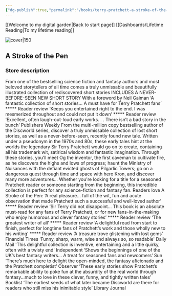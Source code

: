 ```yaml
---
{"dg-publish":true,"permalink":"/books/terry-pratchett-a-stroke-of-the-pen/","title":"\"A Stroke of the Pen\""}
---
```


[[Welcome to my digital garden\|Back to start page]]
[[Dashboards/Lifetime Reading\|To my lifetime reading]]



![cover|150](http://books.google.com/books/content?id=Rc6uEAAAQBAJ&printsec=frontcover&img=1&zoom=1&edge=curl&source=gbs_api)

## A Stroke of the Pen

### Store description

From one of the bestselling science fiction and fantasy authors and most beloved storytellers of all time comes a truly unmissable and beautifully illustrated collection of rediscovered short stories INCLUDES A NEVER-BEFORE-SEEN NEW SHORT STORY With a foreword by Neil Gaiman ‘A fantastic collection of short stories... A must have for Terry Pratchett fans’ ***** Reader review ‘Keeps you entertained right to the end. I was mesmerized throughout and could not put it down’ ***** Reader review ‘Excellent, often laugh-out-loud early works. . . There isn’t a bad story in the bunch’ Publishers Weekly From the multi-million copy bestselling author of the Discworld series, discover a truly unmissable collection of lost short stories, as well as a never-before-seen, recently found new tale. Written under a pseudonym in the 1970s and 80s, these early tales hint at the worlds the legendary Sir Terry Pratchett would go on to create, containing all his trademark wit, satirical wisdom and fantastic imagination. Through these stories, you’ll meet Og the inventor, the first caveman to cultivate fire, as he discovers the highs and lows of progress; haunt the Ministry of Nuisances with the defiant evicted ghosts of Pilgarlic Towers; go on a dangerous quest through time and space with hero Kron, and discover many more adventures... Whether you're looking for a title for a seasoned Pratchett reader or someone starting from the beginning, this incredible collection is perfect for any science-fiction and fantasy fan. Readers love A Stroke of the Pen: ‘A real pleasure... full of the wit, fun and acute observation that made Pratchett such a successful and well-loved author’ ***** Reader review ‘Sir Terry did not disappoint... This book is an absolute must-read for any fans of Terry Pratchett, or for new fans-in-the-making who enjoy humorous and clever fantasy stories’ ***** Reader review ‘The greatest writer of all’ ***** Reader review ‘A delightful read from start to finish, perfect for longtime fans of Pratchett’s work and those wholly new to his writing’ ***** Reader review ‘A treasure trove glistening with lost gems’ Financial Times ‘Funny, sharp, warm, wise and always so, so readable' Daily Mail 'This delightful collection is inventive, entertaining and a little quirky, often with a twisty end' Independent ‘Shows the beginnings of one of the UK’s best fantasy writers... A treat for seasoned fans and newcomers’ Sun ‘There’s much here to delight the open-minded, the fantasy aficionado and the Pratchett completist’ Observer ‘These early stories show Pratchett’s remarkable ability to poke fun at the absurdity of the real world through fantasy...much to love in these clever, funny, and tightly written tales’ Booklist ‘The earliest seeds of what later became Discworld are there for readers who still miss his inimitable style’ Library Journal


```